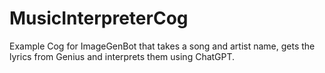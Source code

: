 # MusicInterpreterCog
Example Cog for ImageGenBot that takes a song and artist name, gets the lyrics from Genius and interprets them using ChatGPT.
